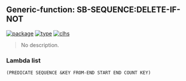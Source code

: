 ## Generic-function: SB-SEQUENCE:DELETE-IF-NOT
[![package](https://img.shields.io/badge/Package-SB--SEQUENCE-5f9ea0.svg?style=social&colorA=999999)](../) [![type](https://img.shields.io/badge/Type-Generic--Function-5f9ea0.svg?style=social&colorA=999999)](../#generic-function) [![clhs](https://img.shields.io/badge/CLHS-DELETE--IF--NOT-5f9ea0.svg?style=social&colorA=999999)](http://www.lispworks.com/documentation/HyperSpec/Body/f_rm_rm.htm) 

> No description.

### Lambda list
```
(PREDICATE SEQUENCE &KEY FROM-END START END COUNT KEY)
```
